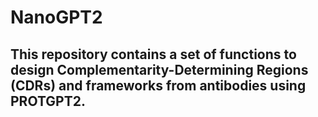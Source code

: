 # NanoGPT2

## This repository contains a set of functions to design Complementarity-Determining Regions (CDRs) and frameworks from antibodies using PROTGPT2.
